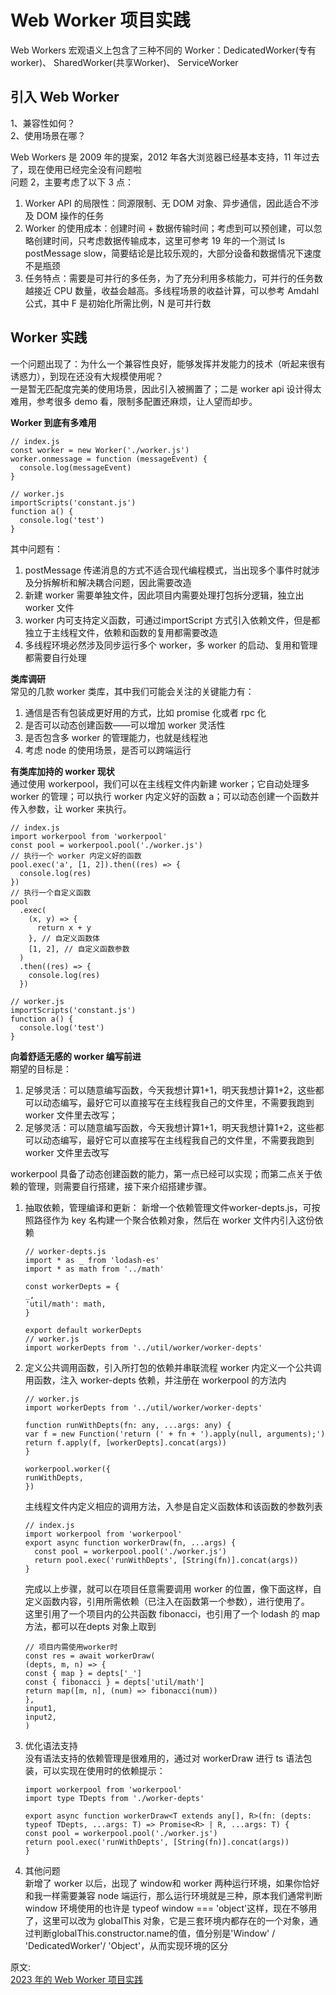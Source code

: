 # Web Worker 项目实践
Web Workers 宏观语义上包含了三种不同的 Worker：DedicatedWorker(专有worker)、 SharedWorker(共享Worker)、 ServiceWorker  
## 引入 Web Worker  
1、兼容性如何？  
2、使用场景在哪？  

Web Workers 是 2009 年的提案，2012 年各大浏览器已经基本支持，11 年过去了，现在使用已经完全没有问题啦  
问题 2，主要考虑了以下 3 点：  
1. Worker API 的局限性：同源限制、无 DOM 对象、异步通信，因此适合不涉及 DOM 操作的任务
2. Worker 的使用成本：创建时间 + 数据传输时间；考虑到可以预创建，可以忽略创建时间，只考虑数据传输成本，这里可参考 19 年的一个测试 Is postMessage slow，简要结论是比较乐观的，大部分设备和数据情况下速度不是瓶颈  
3. 任务特点：需要是可并行的多任务，为了充分利用多核能力，可并行的任务数越接近 CPU 数量，收益会越高。多线程场景的收益计算，可以参考 Amdahl 公式，其中 F 是初始化所需比例，N 是可并行数  

## Worker 实践
一个问题出现了：为什么一个兼容性良好，能够发挥并发能力的技术（听起来很有诱惑力），到现在还没有大规模使用呢？  
一是暂无匹配度完美的使用场景，因此引入被搁置了；二是 worker api 设计得太难用，参考很多 demo 看，限制多配置还麻烦，让人望而却步。  

**Worker 到底有多难用**  
``` 
// index.js
const worker = new Worker('./worker.js')
worker.onmessage = function (messageEvent) {
  console.log(messageEvent)
}

// worker.js
importScripts('constant.js')
function a() {
  console.log('test')
}
```
其中问题有：  
1. postMessage 传递消息的方式不适合现代编程模式，当出现多个事件时就涉及分拆解析和解决耦合问题，因此需要改造
2. 新建 worker 需要单独文件，因此项目内需要处理打包拆分逻辑，独立出 worker 文件
3. worker 内可支持定义函数，可通过importScript 方式引入依赖文件，但是都独立于主线程文件，依赖和函数的复用都需要改造
4. 多线程环境必然涉及同步运行多个 worker，多 worker 的启动、复用和管理都需要自行处理

**类库调研**  
常见的几款 worker 类库，其中我们可能会关注的关键能力有：
1. 通信是否有包装成更好用的方式，比如 promise 化或者 rpc 化
2. 是否可以动态创建函数——可以增加 worker 灵活性
3. 是否包含多 worker 的管理能力，也就是线程池
4. 考虑 node 的使用场景，是否可以跨端运行

**有类库加持的 worker 现状**  
通过使用 workerpool，我们可以在主线程文件内新建 worker；它自动处理多 worker 的管理；可以执行 worker 内定义好的函数 a；可以动态创建一个函数并传入参数，让 worker 来执行。  
``` 
// index.js
import workerpool from 'workerpool'
const pool = workerpool.pool('./worker.js')
// 执行一个 worker 内定义好的函数
pool.exec('a', [1, 2]).then((res) => {
  console.log(res)
})
// 执行一个自定义函数
pool
  .exec(
    (x, y) => {
      return x + y
    }, // 自定义函数体
    [1, 2], // 自定义函数参数
  )
  .then((res) => {
    console.log(res)
  })

// worker.js
importScripts('constant.js')
function a() {
  console.log('test')
}
```
**向着舒适无感的 worker 编写前进**    
期望的目标是：  
1. 足够灵活：可以随意编写函数，今天我想计算1+1，明天我想计算1+2，这些都可以动态编写，最好它可以直接写在主线程我自己的文件里，不需要我跑到 worker 文件里去改写；  
2. 足够灵活：可以随意编写函数，今天我想计算1+1，明天我想计算1+2，这些都可以动态编写，最好它可以直接写在主线程我自己的文件里，不需要我跑到 worker 文件里去改写

workerpool 具备了动态创建函数的能力，第一点已经可以实现；而第二点关于依赖的管理，则需要自行搭建，接下来介绍搭建步骤。  
1. 抽取依赖，管理编译和更新：
   新增一个依赖管理文件worker-depts.js，可按照路径作为 key 名构建一个聚合依赖对象，然后在 worker 文件内引入这份依赖
    ``` 
    // worker-depts.js
    import * as _ from 'lodash-es'
    import * as math from '../math'
    
    const workerDepts = {
    _,
    'util/math': math,
    }
    
    export default workerDepts
   // worker.js
    import workerDepts from '../util/worker/worker-depts'
    ```
2. 定义公共调用函数，引入所打包的依赖并串联流程
   worker 内定义一个公共调用函数，注入 worker-depts 依赖，并注册在 workerpool 的方法内
    ```
    // worker.js
    import workerDepts from '../util/worker/worker-depts'
    
    function runWithDepts(fn: any, ...args: any) {
    var f = new Function('return (' + fn + ').apply(null, arguments);')
    return f.apply(f, [workerDepts].concat(args))
    }
    
    workerpool.worker({
    runWithDepts,
    })
    ```
   主线程文件内定义相应的调用方法，入参是自定义函数体和该函数的参数列表
    ``` 
    // index.js
    import workerpool from 'workerpool'
    export async function workerDraw(fn, ...args) {
      const pool = workerpool.pool('./worker.js')
      return pool.exec('runWithDepts', [String(fn)].concat(args))
    }
    ```
   完成以上步骤，就可以在项目任意需要调用 worker 的位置，像下面这样，自定义函数内容，引用所需依赖（已注入在函数第一个参数），进行使用了。  
   这里引用了一个项目内的公共函数 fibonacci，也引用了一个 lodash 的 map 方法，都可以在depts 对象上取到  
    ```
    // 项目内需使用worker时
    const res = await workerDraw(
    (depts, m, n) => {
    const { map } = depts['_']
    const { fibonacci } = depts['util/math']
    return map([m, n], (num) => fibonacci(num))
    },
    input1,
    input2,
    )
    ```
3. 优化语法支持  
   没有语法支持的依赖管理是很难用的，通过对 workerDraw 进行 ts 语法包装，可以实现在使用时的依赖提示：  
    ``` 
    import workerpool from 'workerpool'
    import type TDepts from './worker-depts'
    
    export async function workerDraw<T extends any[], R>(fn: (depts: typeof TDepts, ...args: T) => Promise<R> | R, ...args: T) {
    const pool = workerpool.pool('./worker.js')
    return pool.exec('runWithDepts', [String(fn)].concat(args))
    }
    ```
4. 其他问题  
   新增了 worker 以后，出现了 window和 worker 两种运行环境，如果你恰好和我一样需要兼容 node 端运行，那么运行环境就是三种，原本我们通常判断 window 环境使用的也许是 typeof window === 'object'这样，现在不够用了，这里可以改为 globalThis 对象，它是三套环境内都存在的一个对象，通过判断globalThis.constructor.name的值，值分别是'Window' / 'DedicatedWorker'/ 'Object'，从而实现环境的区分

原文:  
[2023 年的 Web Worker 项目实践](https://mp.weixin.qq.com/s/y5ADlfVINr17nbJ3r-y9xQ)

